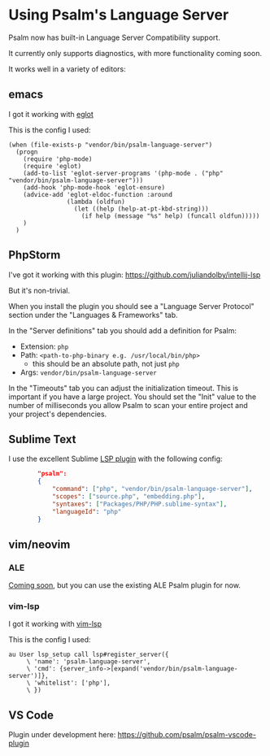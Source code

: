 # Using Psalm's Language Server

Psalm now has built-in Language Server Compatibility support.

It currently only supports diagnostics, with more functionality coming soon.

It works well in a variety of editors:

## emacs

I got it working with [eglot](https://github.com/joaotavora/eglot)

This is the config I used:

```
(when (file-exists-p "vendor/bin/psalm-language-server")
  (progn
    (require 'php-mode)
    (require 'eglot)
    (add-to-list 'eglot-server-programs '(php-mode . ("php" "vendor/bin/psalm-language-server")))
    (add-hook 'php-mode-hook 'eglot-ensure)
    (advice-add 'eglot-eldoc-function :around
                (lambda (oldfun)
                  (let ((help (help-at-pt-kbd-string)))
                    (if help (message "%s" help) (funcall oldfun)))))
    )
  )
```

## PhpStorm

I've got it working with this plugin: https://github.com/juliandolby/intellij-lsp

But it's non-trivial.

When you install the plugin you should see a "Language Server Protocol" section under the "Languages & Frameworks" tab.

In the "Server definitions" tab you should add a definition for Psalm:
 - Extension: `php`
 - Path: `<path-to-php-binary e.g. /usr/local/bin/php>`
    - this should be an absolute path, not just `php`
 - Args: `vendor/bin/psalm-language-server`

In the "Timeouts" tab you can adjust the initialization timeout. This is important if you have a large project. You should set the "Init" value to the number of milliseconds you allow Psalm to scan your entire project and your project's dependencies.

## Sublime Text

I use the excellent Sublime [LSP plugin](https://github.com/tomv564/LSP) with the following config:

```json
        "psalm":
        {
            "command": ["php", "vendor/bin/psalm-language-server"],
            "scopes": ["source.php", "embedding.php"],
            "syntaxes": ["Packages/PHP/PHP.sublime-syntax"],
            "languageId": "php"
        }
```

## vim/neovim

### ALE

[Coming soon](https://github.com/w0rp/ale/pull/2008), but you can use the existing ALE Psalm plugin for now.

### vim-lsp

I got it working with [vim-lsp](https://github.com/prabirshrestha/vim-lsp)

This is the config I used:

```
au User lsp_setup call lsp#register_server({
     \ 'name': 'psalm-language-server',
     \ 'cmd': {server_info->[expand('vendor/bin/psalm-language-server')]},
     \ 'whitelist': ['php'],
     \ })
```

## VS Code

Plugin under development here: https://github.com/psalm/psalm-vscode-plugin
